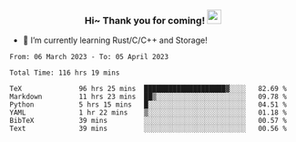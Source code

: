 <h3 align="center">
    Hi~ Thank you for coming!
    <img src="https://media.giphy.com/media/hvRJCLFzcasrR4ia7z/giphy.gif" width="25px">
</h3>

<!--
**pineapple-man/pineapple-man** is a ✨ _special_ ✨ repository because its `README.md` (this file) appears on your GitHub profile.

Here are some ideas to get you started:
- 🔭 I’m currently working on ...
- 🤔 I’m looking for help with ...
- 💬 Ask me about ...
- 📫 How to reach me: ...
- 😄 Pronouns: ...
- ⚡ Fun fact: 
- 👯 I’m looking to collaborate on kubernetes
-->
- 🌱 I’m currently learning Rust/C/C++ and Storage!

<!--START_SECTION:waka-->

```text
From: 06 March 2023 - To: 05 April 2023

Total Time: 116 hrs 19 mins

TeX              96 hrs 25 mins  ████████████████████▓░░░░   82.69 %
Markdown         11 hrs 23 mins  ██▒░░░░░░░░░░░░░░░░░░░░░░   09.78 %
Python           5 hrs 15 mins   █░░░░░░░░░░░░░░░░░░░░░░░░   04.51 %
YAML             1 hr 22 mins    ▒░░░░░░░░░░░░░░░░░░░░░░░░   01.18 %
BibTeX           39 mins         ░░░░░░░░░░░░░░░░░░░░░░░░░   00.57 %
Text             39 mins         ░░░░░░░░░░░░░░░░░░░░░░░░░   00.56 %
```

<!--END_SECTION:waka-->
